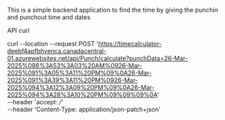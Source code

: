 
This is a simple backend application to find the time by giving the punchin and punchout time and dates

API curl

curl --location --request POST 'https://timecalculator-deebf4apfbhvenca.canadacentral-01.azurewebsites.net/api/Punch/calculate?punchData=26-Mar-2025%098%3A53%3A03%20AM%0926-Mar-2025%091%3A05%3A11%20PM%09%0A26-Mar-2025%091%3A39%3A11%20PM%0926-Mar-2025%094%3A12%3A09%20PM%09%0A26-Mar-2025%094%3A28%3A10%20PM%09%09%09%0A' \
--header 'accept: */*' \
--header 'Content-Type: application/json-patch+json'

